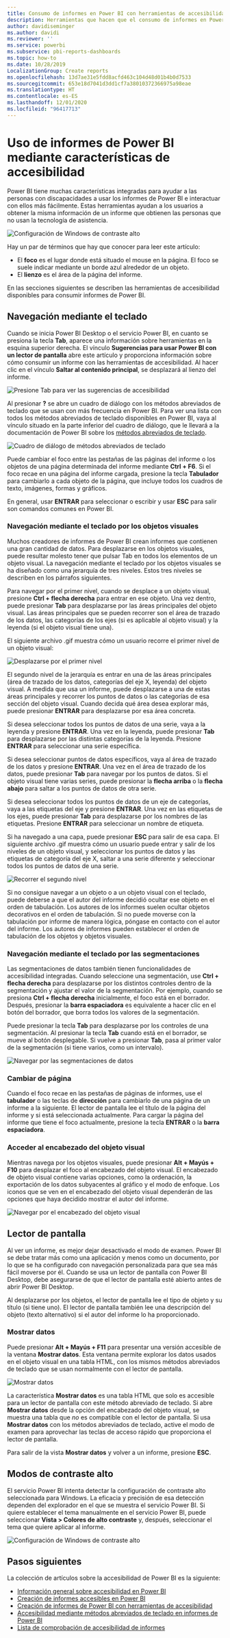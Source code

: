 ```yaml
---
title: Consumo de informes en Power BI con herramientas de accesibilidad
description: Herramientas que hacen que el consumo de informes en Power BI sea accesible
author: davidiseminger
ms.author: davidi
ms.reviewer: ''
ms.service: powerbi
ms.subservice: pbi-reports-dashboards
ms.topic: how-to
ms.date: 10/28/2019
LocalizationGroup: Create reports
ms.openlocfilehash: 13d7ae31e5fdd8acfd463c104d48d01b4b0d7533
ms.sourcegitcommit: 653e18d7041d3dd1cf7a38010372366975a98eae
ms.translationtype: HT
ms.contentlocale: es-ES
ms.lasthandoff: 12/01/2020
ms.locfileid: "96417713"
---
```

# <a name="consume-power-bi-reports-by-using-accessibility-features"></a>Uso de informes de Power BI mediante características de accesibilidad
Power BI tiene muchas características integradas para ayudar a las personas con discapacidades a usar los informes de Power BI e interactuar con ellos más fácilmente. Estas herramientas ayudan a los usuarios a obtener la misma información de un informe que obtienen las personas que no usan la tecnología de asistencia.

![Configuración de Windows de contraste alto](media/desktop-accessibility/accessibility-consuming-tools-01.png)

Hay un par de términos que hay que conocer para leer este artículo:

* El **foco** es el lugar donde está situado el mouse en la página. El foco se suele indicar mediante un borde azul alrededor de un objeto.
* El **lienzo** es el área de la página del informe.

En las secciones siguientes se describen las herramientas de accesibilidad disponibles para consumir informes de Power BI.

## <a name="keyboard-navigation"></a>Navegación mediante el teclado

Cuando se inicia Power BI Desktop o el servicio Power BI, en cuanto se presiona la tecla **Tab**, aparece una información sobre herramientas en la esquina superior derecha. El vínculo **Sugerencias para usar Power BI con un lector de pantalla** abre este artículo y proporciona información sobre cómo consumir un informe con las herramientas de accesibilidad. Al hacer clic en el vínculo **Saltar al contenido principal**, se desplazará al lienzo del informe.

![Presione Tab para ver las sugerencias de accesibilidad](media/desktop-accessibility/accessibility-consuming-tools-02.png)

Al presionar **?** se abre un cuadro de diálogo con los métodos abreviados de teclado que se usan con más frecuencia en Power BI. Para ver una lista con todos los métodos abreviados de teclado disponibles en Power BI, vaya al vínculo situado en la parte inferior del cuadro de diálogo, que le llevará a la documentación de Power BI sobre los [métodos abreviados de teclado](desktop-accessibility-keyboard-shortcuts.md).

![Cuadro de diálogo de métodos abreviados de teclado](media/desktop-accessibility/accessibility-consuming-tools-03.png)

Puede cambiar el foco entre las pestañas de las páginas del informe o los objetos de una página determinada del informe mediante **Ctrl + F6**. Si el foco recae en una página del informe cargada, presione la tecla **Tabulador** para cambiarlo a cada objeto de la página, que incluye todos los cuadros de texto, imágenes, formas y gráficos. 

En general, usar **ENTRAR** para seleccionar o escribir y usar **ESC** para salir son comandos comunes en Power BI.

### <a name="keyboard-navigation-for-visuals"></a>Navegación mediante el teclado por los objetos visuales

Muchos creadores de informes de Power BI crean informes que contienen una gran cantidad de datos. Para desplazarse en los objetos visuales, puede resultar molesto tener que pulsar Tab en todos los elementos de un objeto visual. La navegación mediante el teclado por los objetos visuales se ha diseñado como una jerarquía de tres niveles. Estos tres niveles se describen en los párrafos siguientes.

Para navegar por el primer nivel, cuando se desplace a un objeto visual, presione **Ctrl + flecha derecha** para entrar en ese objeto. Una vez dentro, puede presionar **Tab** para desplazarse por las áreas principales del objeto visual. Las áreas principales que se pueden recorrer son el área de trazado de los datos, las categorías de los ejes (si es aplicable al objeto visual) y la leyenda (si el objeto visual tiene una).

El siguiente archivo .gif muestra cómo un usuario recorre el primer nivel de un objeto visual:

![Desplazarse por el primer nivel](media/desktop-accessibility/accessibility-consuming-tools-04.gif)

El segundo nivel de la jerarquía es entrar en una de las áreas principales (área de trazado de los datos, categorías del eje X, leyenda) del objeto visual. A medida que usa un informe, puede desplazarse a una de estas áreas principales y recorrer los puntos de datos o las categorías de esa sección del objeto visual. Cuando decida qué área desea explorar más, puede presionar **ENTRAR** para desplazarse por esa área concreta.

Si desea seleccionar todos los puntos de datos de una serie, vaya a la leyenda y presione **ENTRAR**. Una vez en la leyenda, puede presionar **Tab** para desplazarse por las distintas categorías de la leyenda. Presione **ENTRAR** para seleccionar una serie específica.

Si desea seleccionar puntos de datos específicos, vaya al área de trazado de los datos y presione **ENTRAR**. Una vez en el área de trazado de los datos, puede presionar **Tab** para navegar por los puntos de datos. Si el objeto visual tiene varias series, puede presionar la **flecha arriba** o la **flecha abajo** para saltar a los puntos de datos de otra serie.

Si desea seleccionar todos los puntos de datos de un eje de categorías, vaya a las etiquetas del eje y presione **ENTRAR**. Una vez en las etiquetas de los ejes, puede presionar **Tab** para desplazarse por los nombres de las etiquetas. Presione **ENTRAR** para seleccionar un nombre de etiqueta.

Si ha navegado a una capa, puede presionar **ESC** para salir de esa capa. El siguiente archivo .gif muestra cómo un usuario puede entrar y salir de los niveles de un objeto visual, y seleccionar los puntos de datos y las etiquetas de categoría del eje X, saltar a una serie diferente y seleccionar todos los puntos de datos de una serie.

![Recorrer el segundo nivel](media/desktop-accessibility/accessibility-consuming-tools-05.gif)

Si no consigue navegar a un objeto o a un objeto visual con el teclado, puede deberse a que el autor del informe decidió ocultar ese objeto en el orden de tabulación. Los autores de los informes suelen ocultar objetos decorativos en el orden de tabulación. Si no puede moverse con la tabulación por informe de manera lógica, póngase en contacto con el autor del informe. Los autores de informes pueden establecer el orden de tabulación de los objetos y objetos visuales.

### <a name="keyboard-navigation-for-slicers"></a>Navegación mediante el teclado por las segmentaciones

Las segmentaciones de datos también tienen funcionalidades de accesibilidad integradas. Cuando seleccione una segmentación, use **Ctrl + flecha derecha** para desplazarse por los distintos controles dentro de la segmentación y ajustar el valor de la segmentación. Por ejemplo, cuando se presiona  **Ctrl + flecha derecha** inicialmente, el foco está en el borrador. Después, presionar la **barra espaciadora** es equivalente a hacer clic en el botón del borrador, que borra todos los valores de la segmentación.

Puede presionar la tecla **Tab** para desplazarse por los controles de una segmentación. Al presionar la tecla **Tab** cuando está en el borrador, se mueve al botón desplegable. Si vuelve a presionar **Tab**, pasa al primer valor de la segmentación (si tiene varios, como un intervalo).

![Navegar por las segmentaciones de datos](media/desktop-accessibility/accessibility-consuming-tools-06.png)

### <a name="switching-pages"></a>Cambiar de página

Cuando el foco recae en las pestañas de páginas de informes, use el **tabulador** o las teclas de **dirección** para cambiarlo de una página de un informe a la siguiente. El lector de pantalla lee el título de la página del informe y si está seleccionada actualmente. Para cargar la página del informe que tiene el foco actualmente, presione la tecla **ENTRAR** o la **barra espaciadora**.

### <a name="accessing-the-visual-header"></a>Acceder al encabezado del objeto visual
Mientras navega por los objetos visuales, puede presionar **Alt + Mayús + F10** para desplazar el foco al encabezado del objeto visual. El encabezado de objeto visual contiene varias opciones, como la ordenación, la exportación de los datos subyacentes al gráfico y el modo de enfoque. Los iconos que se ven en el encabezado del objeto visual dependerán de las opciones que haya decidido mostrar el autor del informe.

![Navegar por el encabezado del objeto visual](media/desktop-accessibility/accessibility-consuming-tools-07.png)

## <a name="screen-reader"></a>Lector de pantalla

Al ver un informe, es mejor dejar desactivado el modo de examen. Power BI se debe tratar más como una aplicación y menos como un documento, por lo que se ha configurado con navegación personalizada para que sea más fácil moverse por él. Cuando se usa un lector de pantalla con Power BI Desktop, debe asegurarse de que el lector de pantalla esté abierto antes de abrir Power BI Desktop.

Al desplazarse por los objetos, el lector de pantalla lee el tipo de objeto y su título (si tiene uno). El lector de pantalla también lee una descripción del objeto (texto alternativo) si el autor del informe lo ha proporcionado.

### <a name="show-data"></a>Mostrar datos
Puede presionar **Alt + Mayús + F11** para presentar una versión accesible de la ventana **Mostrar datos**. Esta ventana permite explorar los datos usados en el objeto visual en una tabla HTML, con los mismos métodos abreviados de teclado que se usan normalmente con el lector de pantalla.

![Mostrar datos](media/desktop-accessibility/accessibility-04.png)

La característica **Mostrar datos** es una tabla HTML que solo es accesible para un lector de pantalla con este método abreviado de teclado. Si abre **Mostrar datos** desde la opción del encabezado del objeto visual, se muestra una tabla que *no* es compatible con el lector de pantalla.  Si usa **Mostrar datos** con los métodos abreviados de teclado, active el modo de examen para aprovechar las teclas de acceso rápido que proporciona el lector de pantalla.

Para salir de la vista **Mostrar datos** y volver a un informe, presione **ESC**.

## <a name="high-contrast-modes"></a>Modos de contraste alto

El servicio Power BI intenta detectar la configuración de contraste alto seleccionada para Windows. La eficacia y precisión de esa detección dependen del explorador en el que se muestra el servicio Power BI. Si quiere establecer el tema manualmente en el servicio Power BI, puede seleccionar **Vista > Colores de alto contraste** y, después, seleccionar el tema que quiere aplicar al informe.

![Configuración de Windows de contraste alto](media/desktop-accessibility/accessibility-consuming-tools-01.png)


## <a name="next-steps"></a>Pasos siguientes

La colección de artículos sobre la accesibilidad de Power BI es la siguiente:

* [Información general sobre accesibilidad en Power BI](desktop-accessibility-overview.md) 
* [Creación de informes accesibles en Power BI](desktop-accessibility-creating-reports.md) 
* [Creación de informes de Power BI con herramientas de accesibilidad](desktop-accessibility-creating-tools.md)
* [Accesibilidad mediante métodos abreviados de teclado en informes de Power BI](desktop-accessibility-keyboard-shortcuts.md)
* [Lista de comprobación de accesibilidad de informes](desktop-accessibility-creating-reports.md#report-accessibility-checklist)
